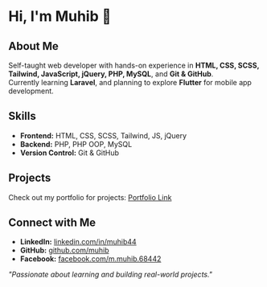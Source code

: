 # Hi, I'm Muhib 👋

## About Me
Self-taught web developer with hands-on experience in **HTML, CSS, SCSS, Tailwind, JavaScript, jQuery, PHP, MySQL**, and **Git & GitHub**.  
Currently learning **Laravel**, and planning to explore **Flutter** for mobile app development.  

## Skills
- **Frontend:** HTML, CSS, SCSS, Tailwind, JS, jQuery  
- **Backend:** PHP, PHP OOP, MySQL  
- **Version Control:** Git & GitHub  

## Projects
Check out my portfolio for projects: [Portfolio Link](https://yourportfolio.com)

## Connect with Me
- **LinkedIn:** [linkedin.com/in/muhib44](https://linkedin.com/in/muhib44)  
- **GitHub:** [github.com/muhib](https://github.com/muhib)  
- **Facebook:** [facebook.com/m.muhib.68442](https://www.facebook.com/m.muhib.68442)  

*"Passionate about learning and building real-world projects."*
